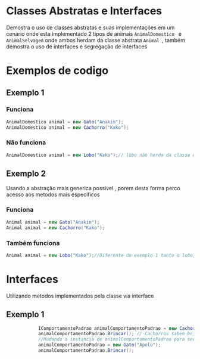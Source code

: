# Classes Abstratas e Interfaces
Demostra o uso de classes abstratas e suas implementações em um cenario onde esta implementado 2 tipos de animais ```AnimalDomestico ``` e ``` AnimalSelvagem ``` onde ambos herdam da classe abstrata ```Animal ```, também demostra o uso de interfaces e segregação de interfaces 
# Exemplos de codigo
## Exemplo 1

### Funciona
```C#
AnimalDomestico animal = new Gato("Anakin");
AnimalDomestico animal = new Cachorro("Kako");
```
### Não funciona
```C#
AnimalDomestico animal = new Lobo("Kako");// lobo não herda da classe AnimalDomestico sim da classe AnimalSelvagem
```
## Exemplo 2
Usando a abstração mais generica possivel , porem desta forma perco acesso aos metodos mais especificos
### Funciona
```C#
Animal animal = new Gato("Anakin");
Animal animal = new Cachorro("Kako");
```
### Também funciona
```C#
Animal animal = new Lobo("Kako");//Diferente do exemplo 1 tanto o lobo, cachorro ou gato são animais 
``` 
# Interfaces
Utilizando metodos implementados pela classe via interface
## Exemplo 1
```C#
            IComportamentoPadrao animalComportamentoPadrao = new Cachorro("Nina");
            animalComportamentoPadrao.Brincar(); // Cachorros sabem brincar
            //Mudando a instancia de animalComportamentoPadrao para ser um gato inicialmente erá um cachorro
            animalComportamentoPadrao = new Gato("Apolo");
            animalComportamentoPadrao.Brincar();
```

